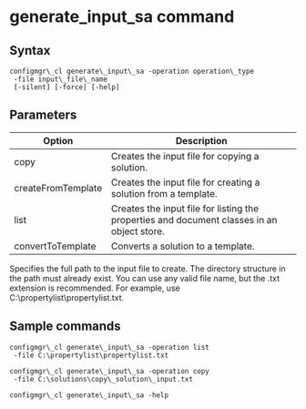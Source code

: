 # generate\_input\_sa command

## Syntax

```
configmgr\_cl generate\_input\_sa -operation operation\_type
 -file input\_file\_name
 [-silent] [-force] [-help]
```

## Parameters

| Option             | Description                                                                                |
|--------------------|--------------------------------------------------------------------------------------------|
| copy               | Creates the input file for copying a solution.                                             |
| createFromTemplate | Creates the input file for creating a solution from a template.                            |
| list               | Creates the input file for listing the properties and document classes in an object store. |
| convertToTemplate  | Converts a solution to a template.                                                         |

Specifies the full path to the input file to create. The directory
structure in the path must already exist. You can use any valid file
name, but the .txt extension is recommended.
For example, use C:\propertylist\propertylist.txt.

## Sample commands

```
configmgr\_cl generate\_input\_sa -operation list
 -file C:\propertylist\propertylist.txt
```

```
configmgr\_cl generate\_input\_sa -operation copy
 -file C:\solutions\copy\_solution\_input.txt
```

```
configmgr\_cl generate\_input\_sa -help
```